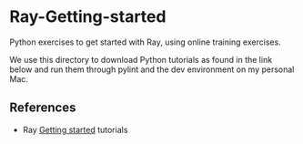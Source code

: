 # Ray-Getting-started
Python exercises to get started with Ray, using online training exercises.

We use this directory to download Python tutorials as found in the link
below and run them through pylint and the dev environment on my personal Mac.

## References

- Ray [Getting started](https://docs.ray.io/en/master/ray-overview/getting-started.html) tutorials